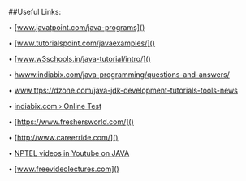 ##Useful Links:

•	[www.javatpoint.com/java-programs]()

•	[www.tutorialspoint.com/javaexamples/]()

•	[www.w3schools.in/java-tutorial/intro/]()

•	[hwww.indiabix.com/java-programming/questions-and-answers/]()

•	[www ttps://dzone.com/java-jdk-development-tutorials-tools-news]()

•	[indiabix.com › Online Test]()

•	[https://www.freshersworld.com/]()

•	[http://www.careerride.com/]()

•	[NPTEL videos in Youtube on JAVA]()

•	[www.freevideolectures.com]()


